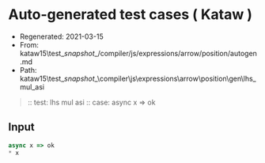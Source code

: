 # Auto-generated test cases ( Kataw )
- Regenerated: 2021-03-15
- From: kataw15\test\__snapshot__/compiler/js/expressions/arrow/position/autogen.md
- Path: kataw15\test\__snapshot__\compiler\js\expressions\arrow\position\gen\lhs_mul_asi
> :: test: lhs mul asi
> :: case: async x => ok
## Input

`````js
async x => ok
* x
`````
